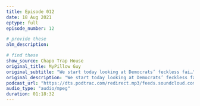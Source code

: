 ```yaml
---
title: Episode 012
date: 18 Aug 2021
eptype: full
episode_number: 12

# provide these
alm_description: 

# find these
show_source: Chapo Trap House
original_title: MyPillow Guy
original_subtitle: "We start today looking at Democrats’ feckless fai…"
original_description: "We start today looking at Democrats’ feckless failure to extend the eviction moratorium. That being a fairly dismal topic, we try to lighten things up with two reading series checking in with how some old friends of the show are handling their new post-election lives in DC."
podcast_url: "https://dts.podtrac.com/redirect.mp3/feeds.soundcloud.com/stream/1099059202-chapo-trap-house-546-mypillow-guy-mypillow-guy-and-me-8221.mp3"
audio_type: "audio/mpeg"
duration: 01:18:32
---
```

